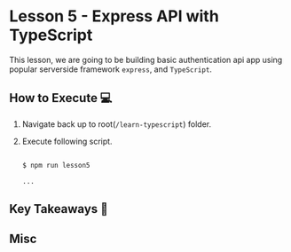 # Lesson 5 - Express API with TypeScript

This lesson, we are going to be building basic authentication api app using popular serverside framework `express`, and `TypeScript`.

## How to Execute 💻

1. Navigate back up to root(`/learn-typescript`) folder.

2. Execute following script.

   ```bash

   $ npm run lesson5

   ...

   ```

## Key Takeaways 🎯

## Misc
